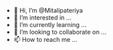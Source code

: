 - 👋 Hi, I’m @Mitalipateriya
- 👀 I’m interested in ...
- 🌱 I’m currently learning ...
- 💞️ I’m looking to collaborate on ...
- 📫 How to reach me ...

<!---
Mitalipateriya/Mitalipateriya is a ✨ special ✨ repository because its `README.md` (this file) appears on your GitHub profile.
You can click the Preview link to take a look at your changes.
--->

